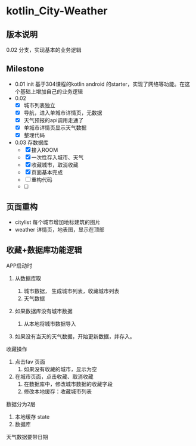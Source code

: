 # kotlin_City-Weather

## 版本说明

0.02 分支，实现基本的业务逻辑
## Milestone

- 0.01 init
  基于304课程的kotlin android 的starter，实现了网络等功能。在这个基础上增加自己的业务逻辑
- 0.02 
  - [x] 城市列表独立
  - [x] 导航，进入单城市详情页，无数据
  - [x] 天气预报的api调用走通了
  - [x] 单城市详情页显示天气数据
  - [x] 整理代码
- 0.03 存数据库
  - [x] 接入ROOM
  - [x] 一次性存入城市、天气
  - [x] 收藏城市，取消收藏
  - [x] 页面基本完成 
  - [ ] 重构代码
  - [ ] 

## 页面重构

- citylist 每个城市增加地标建筑的图片
- weather 详情页，地表图，显示在顶部

## 收藏+数据库功能逻辑

APP启动时
1. 从数据库取
   1. 城市数据， 生成城市列表，收藏城市列表
   2. 天气数据

2. 如果数据库没有城市数据
   1. 从本地将城市数据导入
3. 如果没有当天的天气数据，开始更新数据，并存入。

收藏操作
1. 点击fav 页面
   1. 如果没有收藏的城市，显示为空
2. 在城市页面，点击收藏、取消收藏
   1. 在数据库中，修改城市数据的收藏字段
   2. 修改本地缓存：收藏城市列表


数据分为2层
1. 本地缓存 state
2. 数据库

天气数据要带日期

